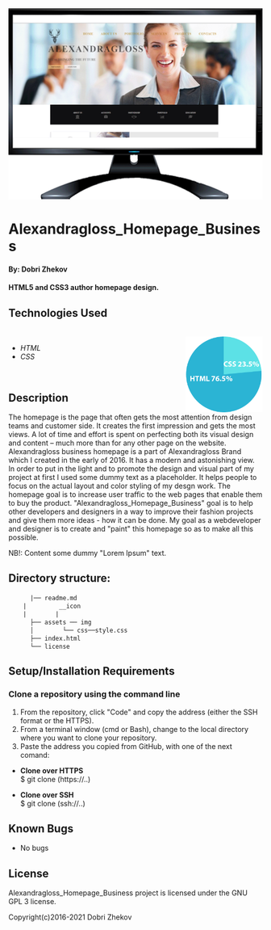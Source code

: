 <img align="justify" alt="chart" width="950px" src="https://github.com/zhekovdobri/zhekovdobri/blob/0615a655bacf30bec3458dbc6cf28de142ff89da/LandingPage_Business_preview_1200px.gif">

# Alexandragloss_Homepage_Business

#### By: Dobri Zhekov

#### HTML5 and CSS3 author homepage design.

## Technologies Used

<div class=pull-left>

</div>
&nbsp;&nbsp;&nbsp;&nbsp;&nbsp;&nbsp;&nbsp;&nbsp;&nbsp;&nbsp;&nbsp;&nbsp;&nbsp;&nbsp;&nbsp;
<div class=pull-right>
<img align="right" alt="chart" height="150px" src="https://github.com/zhekovdobri/Alexandragloss_Homepage_Business/blob/2b9406d71a2ecf84a34af17f676f2d58fadbc211/assets/img/Homepage_Business-removebg-preview.png">
</div>

* _HTML_
* _CSS_

<br />

## Description
The homepage is the page that often gets the most attention from design teams and customer side. It creates the first impression and gets the most views. A lot of time and effort is spent on perfecting both its visual design and content &ndash; much more than for any other page on the website. Alexandragloss business homepage is a part of Alexandragloss Brand which I created in the early of 2016. It has a modern and astonishing view. In order to put in the light and to promote the design and visual part of my project at first I used some dummy text as a placeholder. It helps people to focus on the actual layout and color styling of my desgn work. The homepage goal is to increase user traffic to the web pages that enable them to buy the product. "Alexandragloss_Homepage_Business" goal is to help other developers and designers in a way to improve their fashion projects and give them more ideas - how it can be done. My goal as а webdeveloper and designer is to create and "paint" this homepage so as to make all this possible.

NB!: Content some dummy "Lorem Ipsum" text.   

## Directory structure:

	      |── readme.md                  
        |         __icon
        |        |
	      ├── assets ── img
	      │        └── css──style.css
	      ├── index.html
	      └── license
 

## Setup/Installation Requirements

### Clone a repository using the command line 

1. From the repository, click "Code" and copy the address (either the SSH format or the HTTPS). 
2. From a terminal window (cmd or Bash), change to the local directory where you want to clone your repository.
3. Paste the address you copied from GitHub, with one of the next comand:

* **Clone over HTTPS**<br>
  $ git clone (https://..)
  
* **Clone over SSH**<br>
  $ git clone (ssh://..)

## Known Bugs

* No bugs

## License

Alexandragloss_Homepage_Business project is licensed under the GNU GPL 3 license.

Copyright(c)2016-2021 Dobri Zhekov

